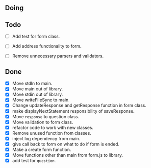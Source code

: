 ## Doing


## Todo

- [ ] Add test for form class.
- [ ] Add address functionality to form.
- [ ] Remove unnecessary parsers and validators. 


## Done

- [x] Move stdIn to main.
- [x] Move main out of library.
- [x] Move stdin out of library.
- [x] Move writeFileSync to main.
- [x] Change updateResponse and getResponse function in form class.
- [x] make displayNextStatement responsibility of saveResponse.
- [x] Move `response` to question class.
- [x] Move validation to form class.
- [x] refactor code to work with new classes.
- [x] Remove unused function from classes.
- [x] inject log dependency from main.
- [x] give call back to form on what to do if form is ended.
- [x] Make a create form function.
- [x] Move functions other than main from form.js to library.
- [x] add test for `question`.
